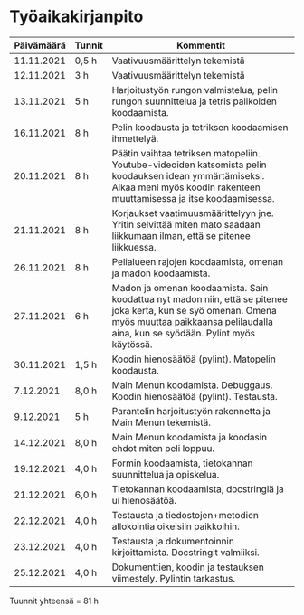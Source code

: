 
# Työaikakirjanpito


| Päivämäärä | Tunnit | Kommentit                                                                                                                                                                                         |
|------------|--------|---------------------------------------------------------------------------------------------------------------------------------------------------------------------------------------------------|
| 11.11.2021 | 0,5 h  | Vaativuusmäärittelyn tekemistä                                                                                                                                                                    |
| 12.11.2021 | 3 h    | Vaativuusmäärittelyn tekemistä                                                                                                                                                                    |
| 13.11.2021 | 5 h    | Harjoitustyön rungon valmistelua, pelin rungon suunnittelua ja tetris palikoiden koodaamista.                                                                                                     |
| 16.11.2021 | 8 h    | Pelin koodausta ja tetriksen koodaamisen ihmettelyä.                                                                                                                                              | 
| 20.11.2021 | 8 h    | Päätin vaihtaa tetriksen matopeliin. Youtube-videoiden katsomista pelin koodauksen idean ymmärtämiseksi. Aikaa meni myös koodin rakenteen muuttamisessa ja itse koodaamisessa.                    | 
| 21.11.2021 | 8 h    | Korjaukset vaatimuusmäärittelyyn jne. Yritin selvittää miten mato saadaan liikkumaan ilman, että se pitenee liikkuessa.                                                                           | 
| 26.11.2021 | 8 h    | Pelialueen rajojen koodaamista, omenan ja madon koodaamista.                                                                                                                                      | 
| 27.11.2021 | 6 h    | Madon ja omenan koodaamista. Sain koodattua nyt madon niin, että se pitenee joka kerta, kun se syö omenan. Omena myös muuttaa paikkaansa pelilaudalla aina, kun se syödään. Pylint myös käytössä. | 
| 30.11.2021 | 1,5 h  | Koodin hienosäätöä (pylint). Matopelin koodausta.                                                                                                                                                 | 
| 7.12.2021  | 8,0 h  | Main Menun koodamista. Debuggaus. Koodin hienosäätöä (pylint). Testausta.                                                                                                                         |
| 9.12.2021  | 5 h    | Parantelin harjoitustyön rakennetta ja Main Menun tekemistä.                                                                                                                                      |
| 14.12.2021 | 8,0 h  | Main Menun koodamista ja koodasin ehdot miten peli loppuu.                                                                                                                                        |
| 19.12.2021 | 4,0 h  | Formin koodaamista, tietokannan suunnittelua ja opiskelua.                                                                                                                                        |
| 21.12.2021 | 6,0 h  | Tietokannan koodaamista, docstringiä ja ui hienosäätöä.                                                                                                                                           |
| 22.12.2021 | 4,0 h  | Testausta ja tiedostojen+metodien allokointia oikeisiin paikkoihin.                                                                                                                               |
| 23.12.2021 | 4,0 h  | Testausta ja dokumentoinnin kirjoittamista. Docstringit valmiiksi.                                                                                                                                |
| 25.12.2021 | 4,0 h  | Dokumenttien, koodin ja testauksen viimestely. Pylintin tarkastus.                                                                                                                                |

Tuunnit yhteensä = 81 h